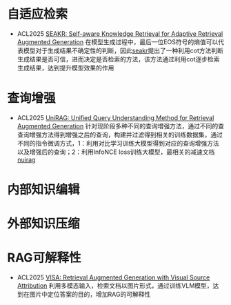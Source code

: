 # 自适应检索
* ACL2025 [SEAKR: Self-aware Knowledge Retrieval  for Adaptive Retrieval Augmented Generation](https://aclanthology.org/2025.acl-long.1312.pdf)
  在模型生成过程中，最后一位EOS符号的熵值可以代表模型对于生成结果不确定性的判断，因此[seakr](https://github.com/THU-KEG/SeaKR)提出了一种利用cot方法判断生成结果是否可信，进而决定是否检索的方法，该方法通过利用cot逐步检索生成结果，达到提升模型效果的作用

# 查询增强
* ACL2025  [UniRAG: Unified Query Understanding Method for  Retrieval Augmented Generation](https://aclanthology.org/2025.acl-long.1456/)
  针对现阶段多种不同的查询增强方法，通过不同的查查询增强方法得到增强之后的查询，构建并过滤得到相关的训练数据集，通过不同的指令微调方式，1：利用对比学习训练大模型得到对应的查询增强方法以及增强后的查询；2：利用InfoNCE loss训练大模型，最相关的减速文档
  [nuirag](pic/UniRAG.jpg)

# 内部知识编辑





# 外部知识压缩



# RAG可解释性
* ACL2025  [VISA: Retrieval Augmented Generation with Visual Source Attribution](https://aclanthology.org/2025.acl-long.1456/)
  利用多模态输入，检索文档以图片形式，通过训练VLM模型，达到在图片中定位答案的目的，增加RAG的可解释性

